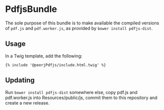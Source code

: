 # PdfjsBundle

The sole purpose of this bundle is to make available the compiled versions of `pdf.js` and `pdf.worker.js`, as provided by `bower install pdfjs-dist`.

## Usage

In a Twig template, add the following:

```twig
{% include '@peerjPdfjs/include.html.twig' %}
```

## Updating

Run `bower install pdfjs-dist` somewhere else, copy pdf.js and pdf.worker.js into Resources/public/js, commit them to this repository and create a new release.
